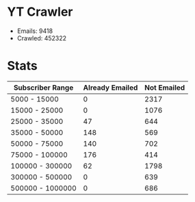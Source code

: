 # YT Crawler
- Emails: 9418
- Crawled: 452322

# Stats
| Subscriber Range  | Already Emailed | Not Emailed |
|-------|-------|-------|
| 5000 - 15000 | 0 | 2317 |
| 15000 - 25000 | 0 | 1076 |
| 25000 - 35000 | 47 | 644 |
| 35000 - 50000 | 148 | 569 |
| 50000 - 75000 | 140 | 702 |
| 75000 - 100000 | 176 | 414 |
| 100000 - 300000 | 62 | 1798 |
| 300000 - 500000 | 0 | 639 |
| 500000 - 1000000 | 0 | 686 |
